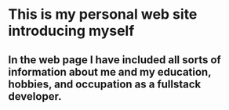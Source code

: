 # This is my personal web site introducing myself

## In the web page I have included all sorts of information about me and my education, hobbies, and occupation as a fullstack developer.